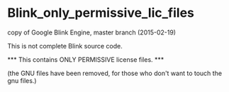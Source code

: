 # Blink_only_permissive_lic_files
copy of Google Blink Engine, master branch (2015-02-19)


This is not complete Blink source code.

*** This contains ONLY PERMISSIVE license files. ***

(the GNU files have been removed,
for those who don't want to touch the gnu files.)




